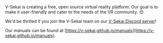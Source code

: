 V-Sekai is creating a free, open source virtual reality platform. Our goal is to make it user-friendly and cater to the needs of the VR community. 😊

We'd be thrilled if you join the V-Sekai team on our [V-Sekai Discord server](https://discord.gg/7BQDHesck8)!

Our manuals can be found at [https://v-sekai.github.io/manuals](https://v-sekai.github.io/manuals).
